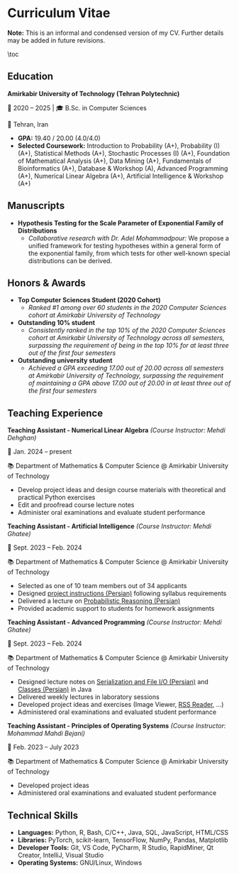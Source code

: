 # Curriculum Vitae

**Note:** This is an informal and condensed version of my CV.
Further details may be added in future revisions.

\toc

## Education

**Amirkabir University of Technology (Tehran Polytechnic)**

📅 2020 – 2025 | 🎓 B.Sc. in Computer Sciences

📍 Tehran, Iran  
- **GPA:** 19.40 / 20.00 (4.0/4.0)  
- **Selected Coursework:** Introduction to Probability (A+), Probability (I) (A+), Statistical Methods (A+), Stochastic Processes (I) (A+), Foundation of Mathematical Analysis (A+), Data Mining (A+), Fundamentals of Bioinformatics (A+), Database & Workshop (A), Advanced Programming (A+), Numerical Linear Algebra (A+), Artificial Intelligence & Workshop (A+)

## Manuscripts

- **Hypothesis Testing for the Scale Parameter of Exponential Family of Distributions**
    - *Collaborative research with Dr. Adel Mohammadpour:* We propose a unified framework for testing hypotheses within a general form of the exponential family, from which tests for other well-known special distributions can be derived.

## Honors & Awards
- **Top Computer Sciences Student (2020 Cohort)**
    - *Ranked #1 among over 60 students in the 2020 Computer Sciences cohort at Amirkabir University of Technology*
- **Outstanding 10% student**
    - *Consistently ranked in the top 10% of the 2020 Computer Sciences cohort at Amirkabir University of Technology across all semesters, surpassing the requirement of being in the top 10% for at least three out of the first four semesters*
- **Outstanding university student**
    - *Achieved a GPA exceeding 17.00 out of 20.00 across all semesters at Amirkabir University of Technology, surpassing the requirement of maintaining a GPA above 17.00 out of 20.00 in at least three out of the first four semesters*

## Teaching Experience  
**Teaching Assistant - Numerical Linear Algebra** *(Course Instructor: Mehdi Dehghan)*

📅 Jan. 2024 – present

📚 Department of Mathematics & Computer Science @ Amirkabir University of Technology  
- Develop project ideas and design course materials with theoretical and practical Python exercises  
- Edit and proofread course lecture notes 
- Administer oral examinations and evaluate student performance

**Teaching Assistant - Artificial Intelligence** *(Course Instructor: Mehdi Ghatee)*

📅 Sept. 2023 – Feb. 2024

📚 Department of Mathematics & Computer Science @ Amirkabir University of Technology  
- Selected as one of 10 team members out of 34 applicants  
- Designed [project instructions (Persian)](https://github.com/parasilius/aut-materials/tree/main/ta/ai/guides) following syllabus requirements
- Delivered a lecture on [Probabilistic Reasoning (Persian)](https://github.com/parasilius/aut-materials/blob/main/ta/ai/Probabilistic%20Reasoning.pdf)
- Provided academic support to students for homework assignments

**Teaching Assistant - Advanced Programming** *(Course Instructor: Mehdi Ghatee)*

📅 Sept. 2023 – Feb. 2024

📚 Department of Mathematics & Computer Science @ Amirkabir University of Technology  
- Designed lecture notes on [Serialization and File I/O (Persian)](https://github.com/parasilius/aut-materials/blob/main/ta/ap/lab4.pdf) and [Classes (Persian)](https://github.com/parasilius/aut-materials/blob/main/ta/ap/main.pdf) in Java  
- Delivered weekly lectures in laboratory sessions
- Developed project ideas and exercises (Image Viewer, [RSS Reader](https://github.com/parasilius/rss-reader), …)  
- Administered oral examinations and evaluated student performance

**Teaching Assistant - Principles of Operating Systems** *(Course Instructor: Mohammad Mahdi Bejani)*

📅 Feb. 2023 – July 2023

📚 Department of Mathematics & Computer Science @ Amirkabir University of Technology  
- Developed project ideas  
- Administered oral examinations and evaluated student performance

## Technical Skills

- **Languages:** Python, R, Bash, C/C++, Java, SQL, JavaScript, HTML/CSS
- **Libraries:** PyTorch, scikit-learn, TensorFlow, NumPy, Pandas, Matplotlib
- **Developer Tools:** Git, VS Code, PyCharm, R Studio, RapidMiner, Qt Creator, IntelliJ, Visual Studio
- **Operating Systems:** GNU/Linux, Windows